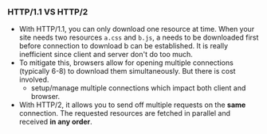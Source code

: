 ### HTTP/1.1 VS HTTP/2

* With HTTP/1.1, you can only download one resource at time. When your site needs two resources `a.css` and `b.js`, a needs to be downloaded first
  before connection to download b can be established. It is really inefficient since client and server don't do too much.
* To mitigate this, browsers allow for opening multiple connections (typically 6-8) to download them simultaneously. But there is cost involved.
  - setup/manage multiple connections which impact both client and browser.
* With HTTP/2, it allows you to send off multiple requests on the **same** connection. The requested resources are fetched in parallel and received
  **in any order**.
